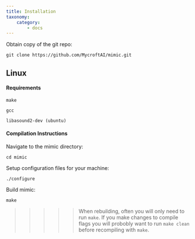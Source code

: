 ```yaml
---
title: Installation
taxonomy:
    category:
        - docs
---
```


Obtain copy of the git repo:

```
git clone https://github.com/MycroftAI/mimic.git
```

## Linux 

#### Requirements

```
make 

gcc

libasound2-dev (ubuntu)
```

#### Compilation Instructions

Navigate to the mimic directory:

```
cd mimic
```

Setup configuration files for your machine:

```
./configure
```

Build mimic:

```
make
```

>>>>> When rebuilding, often you will only need to run `make`.
If you make changes to compile flags you will probobly want to
run `make clean` before recompiling with `make`.
